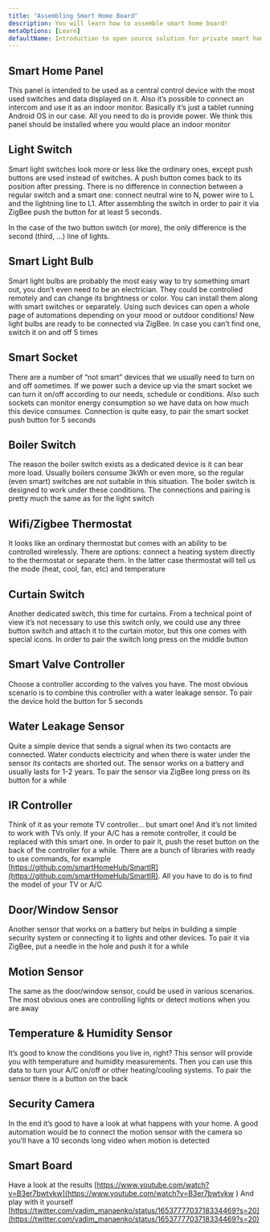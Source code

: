 ```yaml
---
title: "Assembling Smart Home Board"
description: You will learn how to assemble smart home board!
metaOptions: [Learn]
defaultName: Introduction to open source solution for private smart homes
---
```


<LessonImages imageClasses="mb" src="smart-home-intro/spring-school-2023-smart-stand-intro.gif" />

## Smart Home Panel 

This panel is intended to be used as a central control device with the most used switches and data displayed on it. Also it’s possible to connect an intercom and use it as an indoor monitor. Basically it’s just a tablet running Android OS in our case. All you need to do is provide power. We think this panel should be installed where you would place an indoor monitor

<LessonVideo :videos="[{src: 'https://crustipfs.info/ipfs/QmcbdAJqbwHAQ3NeyWQUwSoS4drDexa3AEs7HXuM1BrUT1', type: 'webm'}]" cover="smart-home-intro/assembling-smart-home-board-1.png" />


## Light Switch

Smart light switches look more or less like the ordinary ones, except push buttons are used instead of switches. A push button comes back to its position after pressing. There is no difference in connection between a regular switch and a smart one: connect neutral wire to N, power wire to L and the lightning line to L1. After assembling the switch in order to pair it via ZigBee push the button for at least 5 seconds.

<LessonVideo :videos="[{src: 'https://crustipfs.info/ipfs/Qmb138DiQWWBgowMj2fC9kmiGYh9WEeytteSkqumWCv2LB', type: 'webm'}]" cover="smart-home-intro/assembling-smart-home-board-2.png" />

In the case of the two button switch (or more), the only difference is the second (third, …) line of lights. 

<LessonVideo :videos="[{src: 'https://crustipfs.info/ipfs/QmZiStYZG4rmyNPXXmCXsVPm7witPpnNJMBzD8GtxedgPo', type: 'webm'}]" cover="smart-home-intro/assembling-smart-home-board-3.png" />

## Smart Light Bulb 

Smart light bulbs are probably the most easy way to try something smart out, you don’t even need to be an electrician. They could be controlled remotely and can change its brightness or color. You can install them along with smart switches or separately. Using such devices can open a whole page of automations depending on your mood or outdoor conditions! New light bulbs are ready to be connected via ZigBee. In case you can’t find one, switch it on and off 5 times


<LessonVideo :videos="[{src: 'https://crustipfs.info/ipfs/QmbiMHLJqnDpr1Whzvo6Y7zE33cQPuTs7furbt3JW2uiek', type: 'webm'}]" cover="smart-home-intro/assembling-smart-home-board-4.png" />

<LessonVideo :videos="[{src: 'https://crustipfs.info/ipfs/QmTzK4dY168HVgLvVBsRxR4M4vda55XC7pFhpW5kRexujQ', type: 'webm'}]" cover="smart-home-intro/assembling-smart-home-board-5.png" />

<LessonVideo :videos="[{src: 'https://crustipfs.info/ipfs/QmNZFpvVUavKc1Za9SeXqikrfySsfFHuVrkdzgbVB8um7T', type: 'webm'}]" cover="smart-home-intro/assembling-smart-home-board-6.png" />

## Smart Socket 

There are a number of “not smart” devices that we usually need to turn on and off sometimes. If we power such a device up via the smart socket we can turn it on/off according to our needs, schedule or conditions. Also such sockets can monitor energy consumption so we have data on how much this device consumes. Connection is quite easy, to pair the smart socket push button for 5 seconds

<LessonVideo :videos="[{src: 'https://crustipfs.info/ipfs/QmRtmKXSv7csHLbKVuZkoA5Eb2zyTkEAbUxLYT6Qt1yxZH', type: 'webm'}]" cover="smart-home-intro/assembling-smart-home-board-7.png" />

## Boiler Switch 

The reason the boiler switch exists as a dedicated device is it can bear more load. Usually boilers consume 3kWh or even more, so the regular (even smart) switches are not suitable in this situation. The boiler switch is designed to work under these conditions. The connections and pairing is pretty much the same as for the light switch

<LessonVideo :videos="[{src: 'https://crustipfs.info/ipfs/QmNZyRtXXRYCrAQe6s6ZFJLXtUrH7SZHJC1Bt61kTrRX54', type: 'webm'}]" cover="smart-home-intro/assembling-smart-home-board-8.png" />

## Wifi/Zigbee Thermostat

It looks like an ordinary thermostat but comes with an ability to be controlled wirelessly. There are options: connect a heating system directly to the thermostat or separate them. In the latter case thermostat will tell us the mode (heat, cool, fan, etc) and temperature

<LessonVideo :videos="[{src: 'https://crustipfs.info/ipfs/QmRjxo9EGUvQiMm84xvXCL6LfrQJYza71vmFsa9Zpy7qmz', type: 'webm'}]" cover="smart-home-intro/assembling-smart-home-board-9.png" />

## Curtain Switch

Another dedicated switch, this time for curtains. From a technical point of view it’s not necessary to use this switch only, we could use any three button switch and attach it to the curtain motor, but this one comes with special icons. In order to pair the switch long press on the middle button

<LessonVideo :videos="[{src: 'https://crustipfs.info/ipfs/QmRpEpZbyNkzby8Sk22Ymz59DbAcnty1B1osWc2kZr5FZ7', type: 'webm'}]" cover="smart-home-intro/assembling-smart-home-board-10.png" />

## Smart Valve Controller

Choose a controller according to the valves you have. The most obvious scenario is to combine this controller with a water leakage sensor. To pair the device hold the button for 5 seconds

<LessonVideo :videos="[{src: 'https://crustipfs.info/ipfs/QmcjZcJ6P8Q5yUfSRx8R2mR4A7r2fi5bLs5uoUr3EAXLZs', type: 'webm'}]" cover="smart-home-intro/assembling-smart-home-board-11.png" />

## Water Leakage Sensor

Quite a simple device that sends a signal when its two contacts are connected. Water conducts electricity and when there is water under the sensor its contacts are shorted out. The sensor works on a battery and usually lasts for 1-2 years. To pair the sensor via ZigBee long press on its button for a while 

<LessonVideo :videos="[{src: 'https://crustipfs.info/ipfs/QmbgetJK1E8qQMcnBVREutpy8tKfbesqaxXiebjzpoyrdV', type: 'webm'}]" cover="smart-home-intro/assembling-smart-home-board-12.png" />

## IR Controller

Think of it as your remote TV controller… but smart one! And it’s not limited to work with TVs only. If your A/C has a remote controller, it could be replaced with this smart one. In order to pair it, push the reset button on the back of the controller for a while. There are a bunch of libraries with ready to use commands, for example [https://github.com/smartHomeHub/SmartIR](https://github.com/smartHomeHub/SmartIR). All you have to do is to find the model of your TV or A/C

<LessonVideo :videos="[{src: 'https://crustipfs.info/ipfs/QmVjj92fMLbA6QJ5QhnmiqBT1huD5b7xyfi3VadHFDYwtm', type: 'webm'}]" cover="smart-home-intro/assembling-smart-home-board-13.png" />

## Door/Window Sensor

Another sensor that works on a battery but helps in building a simple security system or connecting it to lights and other devices. To pair it via ZigBee, put a needle in the hole and push it for a while

<LessonVideo :videos="[{src: 'https://crustipfs.info/ipfs/QmZyb66dKEqk9iCVKhaBk5ZKASi7dXdFSg2CBXY1fwuu5J', type: 'webm'}]" cover="smart-home-intro/assembling-smart-home-board-14.png" />

## Motion Sensor
The same as the door/window sensor, could be used in various scenarios. The most obvious ones are controlling lights or detect motions when you are away

<LessonVideo :videos="[{src: 'https://crustipfs.info/ipfs/QmUA7TLg12pkhkbdGH6fwNDasU1kiyLHBJSutA2YG71Mka', type: 'webm'}]" cover="smart-home-intro/assembling-smart-home-board-15.png" />


## Temperature & Humidity Sensor

It’s good to know the conditions you live in, right? This sensor will provide you with temperature and humidity measurements. Then you can use this data to turn your A/C on/off or other heating/cooling systems. To pair the sensor there is a button on the back 

<LessonVideo :videos="[{src: 'https://crustipfs.info/ipfs/QmayYFowfJVwQBVxPUSvi5inedqKzhyRZXp8fBUUayJnqH', type: 'webm'}]" cover="smart-home-intro/assembling-smart-home-board-16.png" />

## Security Camera

In the end it’s good to have a look at what happens with your home. A good automation would be to connect the motion sensor with the camera so you’ll have a 10 seconds long video when motion is detected 

<LessonVideo :videos="[{src: 'https://crustipfs.info/ipfs/QmX8nnDCgTx2kuwfAGv6B4orkEg4w6phtJtxSp44HfdD9T', type: 'webm'}]" cover="smart-home-intro/assembling-smart-home-board-17.png"  />


## Smart Board 
Have a look at the results [https://www.youtube.com/watch?v=B3er7bwtvkw](https://www.youtube.com/watch?v=B3er7bwtvkw )
And play with it yourself [https://twitter.com/vadim_manaenko/status/1653777703718334469?s=20](https://twitter.com/vadim_manaenko/status/1653777703718334469?s=20)


